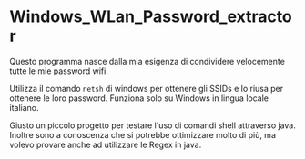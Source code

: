# Windows_WLan_Password_extractor
Questo programma nasce dalla mia esigenza di condividere velocemente tutte le mie password wifi.

Utilizza il comando `netsh` di windows per ottenere gli SSIDs e lo riusa per ottenere le loro password.
Funziona solo su Windows in lingua locale italiano.

Giusto un piccolo progetto per testare l'uso di comandi shell attraverso java.
Inoltre sono a conoscenza che si potrebbe ottimizzare molto di più, ma volevo provare anche ad utilizzare le Regex in java.
